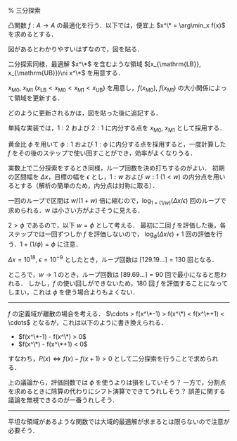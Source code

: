 % 三分探索

凸関数 $f: A\to A$ の最適化を行う．以下では，便宜上 $x^\* = \arg\min_x f(x)$ を求めるとする．

図があるとわかりやすいはずなので，図を貼る．

二分探索同様，最適解 $x^\*$ を含むような領域 $[x_{\mathrm{LB}}, x_{\mathrm{UB}})\ni x^\*$ を用意する．

$x_{\mathrm{M0}}$, $x_{\mathrm{M1}}$ ($x_{\mathrm{LB}} < x_{\mathrm{M0}} < x_{\mathrm{M1}} < x_{\mathrm{UB}}$) を用意し，$f(x_{\mathrm{M0}})$, $f(x_{\mathrm{M1}})$ の大小関係によって領域を更新する．

どのように更新されるかは，図を貼った後に追記する．

単純な実装では，$1:2$ および $2:1$ に内分する点を $x_{\mathrm{M0}}$, $x_{\mathrm{M1}}$ として採用する．

黄金比 $\phi$ を用いて $\phi:1$ および $1:\phi$ に内分する点を採用すると，一度計算した $f$ をその後のステップで使い回すことができ，効率がよくなりうる．

実数上で二分探索をするとき同様，ループ回数を決め打ちするのがよい．
初期の区間幅を $\Delta x$，目標の幅を $\epsilon$ とし，$1:w$ および $w:1$ ($1 < w$) の内分点を用いるとする（解析の簡単のため，内分点は対称に取る）．

一回のループで区間は $w/(1+w)$ 倍に縮むので，$\log_{1+(1/w)} (\Delta x/\epsilon)$ 回のループで求められる．$w$ は小さい方がよさそうに見える．

$2 > \phi$ であるので，以下 $w = \phi$ として考える．
最初に二回 $f$ を評価した後，各ステップでは一回ずつしか $f$ を評価しないので，
$\log_{\phi}(\Delta x/\epsilon)+1$ 回の評価を行う．$1+(1/\phi) = \phi$ に注意．

$\Delta x = 10^{18}$, $\epsilon = 10^{-9}$ としたとき，ループ回数は $\lceil 129.19\ldots\rceil = 130$ 回となる．

ところで，$w\to 1$ のとき，ループ回数は $\lceil 89.69\ldots\rceil = 90$ 回で最小になると思われる．
しかし，$f$ の使い回しができないため，$180$ 回 $f$ を評価することになってしまい，これは $\phi$ を使う場合よりもよくない．

---

$f$ の定義域が離散の場合を考える．
$\cdots > f(x^\*-1) > f(x^\*) < f(x^\*+1) < \cdots$ となるが，これは以下のように書き換えられる．
- $f(x^\*-1) - f(x^\*) > 0$
- $f(x^\*) - f(x^\*+1) < 0$

すなわち，$P(x) \iff f(x)-f(x+1) > 0$ として二分探索を行うことで求められる．

上の議論から，評価回数では $\phi$ を使うよりは損をしていそう？ 一方で，分割点を求めるときに除算の代わりにシフト演算でできてうれしそう？
誤差に関する議論を無視できるのが一番うれしそう．

---

平坦な領域があるような関数では大域的最適解が求まるとは限らないので注意が必要そう．
